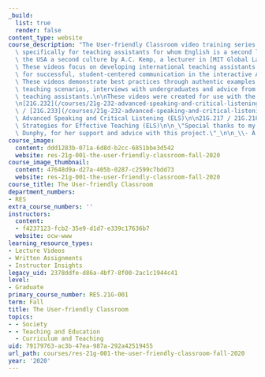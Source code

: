 ```yaml
---
_build:
  list: true
  render: false
content_type: website
course_description: "The User-friendly Classroom video training series was created\
  \ specifically for teaching assistants for whom English is a second language and\
  \ the USA a second culture by A.C. Kemp, a lecturer in [MIT Global Languages](http://mitgsl.mit.edu/).\_\
  \ These videos focus on developing international teaching assistants' strategies\
  \ for successful, student-centered communication in the interactive American classroom.\
  \ These videos demonstrate best practices through authentic examples of successful\
  \ teaching scenarios, interviews with undergraduates and advice from international\
  \ teaching assistants.\n\nThese videos were created for use with the following courses:\n\
  \n[21G.232](/courses/21g-232-advanced-speaking-and-critical-listening-skills-els-spring-2007/)\
  \ / [21G.233](/courses/21g-232-advanced-speaking-and-critical-listening-skills-els-spring-2007/)\
  \ Advanced Speaking and Critical Listening (ELS)\n\n21G.217 / 21G.218 Workshop in\
  \ Strategies for Effective Teaching (ELS)\n\n_\"Special thanks to my mentor, Jane\
  \ Dunphy, for her support and advice with this project.\"_\n\n_\\- A.C. Kemp_"
course_image:
  content: ddd1283b-071a-6d8d-b2cc-6851bbe3d542
  website: res-21g-001-the-user-friendly-classroom-fall-2020
course_image_thumbnail:
  content: 47648d9a-d27a-405b-0287-c2599c7bdd73
  website: res-21g-001-the-user-friendly-classroom-fall-2020
course_title: The User-friendly Classroom
department_numbers:
- RES
extra_course_numbers: ''
instructors:
  content:
  - f4237123-fcb2-35e9-d1d7-e339c17636b7
  website: ocw-www
learning_resource_types:
- Lecture Videos
- Written Assignments
- Instructor Insights
legacy_uid: 2378ddfe-d86a-4bf7-8f00-2ac1c1944c41
level:
- Graduate
primary_course_number: RES.21G-001
term: Fall
title: The User-friendly Classroom
topics:
- - Society
- - Teaching and Education
  - Curriculum and Teaching
uid: 79179763-ac3b-47ea-987a-292a42519455
url_path: courses/res-21g-001-the-user-friendly-classroom-fall-2020
year: '2020'
---
```

